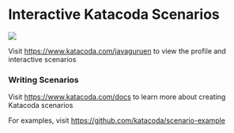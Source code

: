 # Interactive Katacoda Scenarios

[![](http://shields.katacoda.com/katacoda/javaguruen/count.svg)](https://www.katacoda.com/javaguruen "Get your profile on Katacoda.com")

Visit https://www.katacoda.com/javaguruen to view the profile and interactive scenarios

### Writing Scenarios
Visit https://www.katacoda.com/docs to learn more about creating Katacoda scenarios

For examples, visit https://github.com/katacoda/scenario-example
